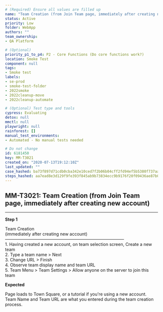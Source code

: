 ```yaml
---
# (Required) Ensure all values are filled up
name: "Team Creation (from Join Team page, immediately after creating new account)"
status: Active
priority: Low
folder: WebApp
authors: ""
team_ownership: 
- QA Platform

# (Optional)
priority_p1_to_p4: P2 - Core Functions (Do core functions work?)
location: Smoke Test
component: null
tags: 
- Smoke test
labels: 
- se-prod
- smoke-test-folder
- 2022smoke
- 2022cleanup-move
- 2022cleanup-automate

# (Optional) Test type and tools
cypress: Evaluating
detox: null
mmctl: null
playwright: null
rainforest: []
manual_test_environments: 
- Automated - No manual tests needed

# Do not change
id: 6181450
key: MM-T3021
created_on: "2020-07-13T19:12:10Z"
last_updated: ""
case_hashed: ba73f897d71cdb0cba342e10ced7f2b06b04cff2fd94ef5b5380f737aa03553b088c0c93b67ee720ec61455a3e1d871d
steps_hashed: aa7ead8e3d129f9fe393f845ab9b73834ecc9b9176f20f09436ae87b013f1677a9a2eead55da32d25c32ade917ddd20a
---
```


<!-- (Auto-generated) Based on frontmatter's "key" and "name" -->

## MM-T3021: Team Creation (from Join Team page, immediately after creating new account)

---

**Step 1**

Team Creation\
(immediately after creating new account)\
————————————————————————————\
1\. Having created a new account, on team selection screen, Create a new team\
2\. Type a team name > Next\
3\. Change URL > Finish\
4\. Observe team display name and team URL\
5\. Team Menu > Team Settings > Allow anyone on the server to join this team

**Expected**

Page loads to Town Square, or a tutorial if you're using a new account. Team Name and Team URL are what you entered during the team creation process.
